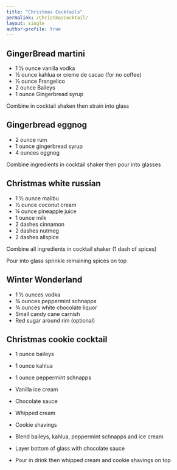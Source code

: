 ```yaml
---
title: "Christmas Cocktails"
permalink: /ChristmasCocktail/
layout: single
author-profile: true
---
```



## GingerBread martini
- 1 ½ ounce vanilla vodka
- ½ ounce kahlua or creme de cacao (for no coffee)
- ½ ounce Frangelico
- 2 ounce Baileys
- 1 ounce Gingerbread syrup

Combine in cocktail shaken then strain into glass

## Gingerbread eggnog
- 2 ounce rum
- 1 ounce gingerbread syrup
- 4 ounces eggnog

Combine ingredients in cocktail shaker then pour into glasses

## Christmas white russian
- 1 ½ ounce malibu
- ½ ounce coconut cream
- ¼ ounce pineapple juice
- 1 ounce milk
- 2 dashes cinnamon
- 2 dashes nutmeg
- 2 dashes allspice

Combine all ingredients in cocktail shaker (1 dash of spices)

Pour into glass sprinkle remaining spices on top

## Winter Wonderland
- 1 ½ ounces vodka
- ¾ ounces peppermint schnapps
- ¾ ounces white chocolate liquor
- Small candy cane carnish
- Red sugar around rim (optional)

## Christmas cookie cocktail
- 1 ounce baileys
- 1 ounce kahlua
- 1 ounce peppermint schnapps
- Vanilla ice cream
- Chocolate sauce
- Whipped cream 
- Cookie shavings

- Blend baileys, kahlua, peppermint schnapps and ice cream
- Layer bottom of glass with chocolate sauce
- Pour in drink then whipped cream and cookie shavings on top
